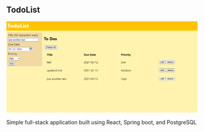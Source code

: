 ## TodoList ##

![site frontend](https://github.com/AnthonyVu/TodoList/blob/master/c8470961584cefafb82babb3db7131f3.png)

Simple full-stack application built using React, Spring boot, and PostgreSQL
 
